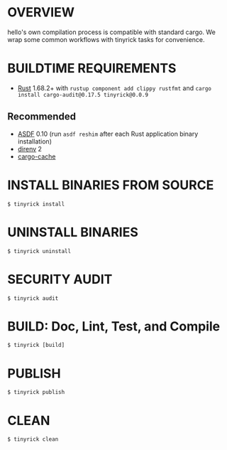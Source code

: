 # OVERVIEW

hello's own compilation process is compatible with standard cargo. We wrap some common workflows with tinyrick tasks for convenience.

# BUILDTIME REQUIREMENTS

* [Rust](https://www.rust-lang.org/en-US/) 1.68.2+ with `rustup component add clippy rustfmt` and `cargo install cargo-audit@0.17.5 tinyrick@0.0.9`

## Recommended

* [ASDF](https://asdf-vm.com/) 0.10 (run `asdf reshim` after each Rust application binary installation)
* [direnv](https://direnv.net/) 2
* [cargo-cache](https://crates.io/crates/cargo-cache)

# INSTALL BINARIES FROM SOURCE

```console
$ tinyrick install
```

# UNINSTALL BINARIES

```console
$ tinyrick uninstall
```

# SECURITY AUDIT

```console
$ tinyrick audit
```

# BUILD: Doc, Lint, Test, and Compile

```console
$ tinyrick [build]
```

# PUBLISH

```console
$ tinyrick publish
```

# CLEAN

```console
$ tinyrick clean
```
